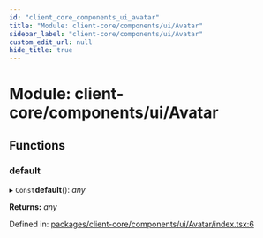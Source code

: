 ```yaml
---
id: "client_core_components_ui_avatar"
title: "Module: client-core/components/ui/Avatar"
sidebar_label: "client-core/components/ui/Avatar"
custom_edit_url: null
hide_title: true
---
```


# Module: client-core/components/ui/Avatar

## Functions

### default

▸ `Const`**default**(): *any*

**Returns:** *any*

Defined in: [packages/client-core/components/ui/Avatar/index.tsx:6](https://github.com/xr3ngine/xr3ngine/blob/5c3dcaef1/packages/client-core/components/ui/Avatar/index.tsx#L6)
